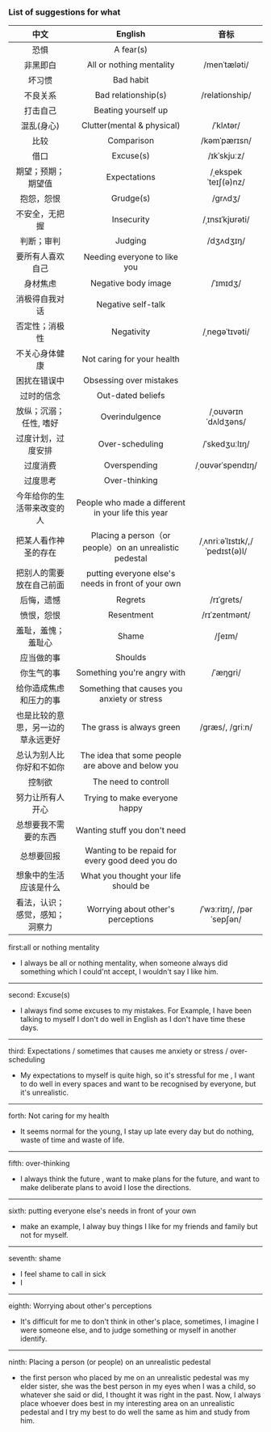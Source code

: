 ### List of suggestions for what 
| 中文 | English | 音标 |
| :----:| :----: | :---: |
|恐惧|A fear(s)||
|非黑即白|All or nothing mentality|/menˈtæləti/|
|坏习惯|Bad habit||
|不良关系|Bad relationship(s)|/relationship/|
|打击自己|Beating yourself up||
|混乱(身心)|Clutter(mental & physical)|/ˈklʌtər/|
|比较|Comparison|/kəmˈpærɪsn/|
|借口|Excuse(s)|/ɪkˈskjuːz/|
|期望；预期；期望值|Expectations|/ˌekspekˈteɪʃ(ə)nz/|
|抱怨，怨恨|Grudge(s)|/ɡrʌdʒ/|
|不安全，无把握|Insecurity|/ˌɪnsɪˈkjʊrəti/|
|判断；审判|Judging|/dʒʌdʒɪŋ/|
|要所有人喜欢自己|Needing everyone to like you||
|身材焦虑|Negative body image|/ˈɪmɪdʒ/|
|消极得自我对话|Negative self-talk||
|否定性；消极性|Negativity|/ˌneɡəˈtɪvəti/|
|不关心身体健康|Not caring for your health||
|困扰在错误中|Obsessing over mistakes||
|过时的信念|Out-dated beliefs||
|放纵；沉溺；任性, 嗜好|Overindulgence|/ˌoʊvərɪnˈdʌldʒəns/|
|过度计划，过度安排|Over-scheduling|/ˈskedʒuːlɪŋ/|
|过度消费|Overspending|/ˌoʊvərˈspendɪŋ/|
|过度思考|Over-thinking||
|今年给你的生活带来改变的人|People who made a different in your life this year||
|把某人看作神圣的存在|Placing a person（or people）on an unrealistic pedestal|/ˌʌnriːəˈlɪstɪk/,/ˈpedɪst(ə)l/|
|把别人的需要放在自己前面|putting everyone else's needs in front of your own||
|后悔，遗憾|Regrets|/rɪˈɡrets/|
|愤恨，怨恨|Resentment|/rɪˈzentmənt/|
|羞耻，羞愧；羞耻心|Shame|/ʃeɪm/|
|应当做的事|Shoulds||
|你生气的事|Something you're angry with|/ˈæŋɡri/|
|给你造成焦虑和压力的事|Something that causes you anxiety or stress||
|也是比较的意思，另一边的草永远更好|The grass is always green|/ɡræs/, /ɡriːn/|
|总认为别人比你好和不如你|The idea that some people are above and below you||
|控制欲|The need to controll||
|努力让所有人开心|Trying to make everyone happy||
|总想要我不需要的东西|Wanting stuff you don't need||
|总想要回报|Wanting to be repaid for every good deed you do ||
|想象中的生活应该是什么|What you thought your life should be||
|看法，认识；感觉，感知；洞察力|Worrying  about other's perceptions|/ˈwɜːriɪŋ/, /pərˈsepʃən/|



first:all or nothing mentality
- I always be all or nothing mentality, when someone always did something which I could'nt accept, I wouldn't say I like him.
--- 
second: Excuse(s)
- I always find some excuses to my mistakes. For Example, I have been talking to myself I don't do well in English as I don't have time these days.
---
third: Expectations / sometimes that causes me anxiety or stress / over-scheduling
- My expectations to myself is quite high, so it's stressful for me , I want to do well in every spaces and want to be recognised by everyone, but it's unrealistic.
---
forth: Not caring for my health
- It seems normal for the young, I stay up late every day but do nothing, waste of time and waste of life.
---
fifth: over-thinking
- I always think the future , want to make plans for the future, and want to make deliberate plans to avoid I lose the directions.
---
sixth: putting everyone else's needs in front of your own
- make an example, I alway buy things I like for my friends and family but not for myself.
---
seventh: shame
- I feel shame to call in sick
- I 
---
eighth: Worrying about other's perceptions
- It's difficult for me to don't think in other's place, sometimes, I imagine I were someone else, and to judge something or myself in another identify.
--- 
ninth: Placing a person (or people) on an unrealistic pedestal
- the first person who placed by me on an unrealistic pedestal was my elder sister, she was the best person in my eyes when I was a child, so whatever she said or did, I thought it was right in the past.  Now, I always place whoever does best in my interesting area on an unrealistic pedestal and I try my best to do well the same as him and study from him.